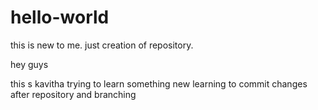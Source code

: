 # hello-world
this is new to me. just creation of repository.

hey guys

this s kavitha
trying to learn something new
learning to commit changes after repository and branching
